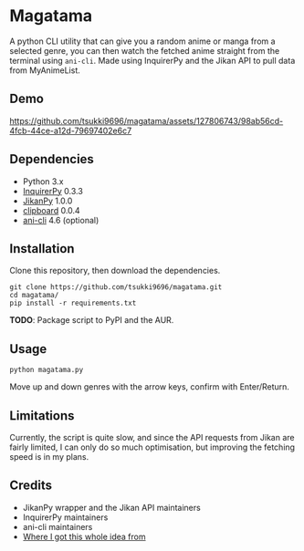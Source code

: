 # Magatama
A python CLI utility that can give you a random anime or manga from a selected genre, you can then watch the fetched anime straight from the terminal using `ani-cli`. Made using InquirerPy and the Jikan API to pull data from MyAnimeList.

## Demo
https://github.com/tsukki9696/magatama/assets/127806743/98ab56cd-4fcb-44ce-a12d-79697402e6c7

## Dependencies
- Python 3.x 
- [InquirerPy](https://github.com/kazhala/InquirerPy) 0.3.3
- [JikanPy](https://github.com/abhinavk99/jikanpy) 1.0.0
- [clipboard](https://pypi.org/project/clipboard/) 0.0.4
- [ani-cli](https://github.com/pystardust/ani-cli) 4.6 (optional)

## Installation
Clone this repository, then download the dependencies.
```
git clone https://github.com/tsukki9696/magatama.git
cd magatama/
pip install -r requirements.txt
```

**TODO**: Package script to PyPI and the AUR.

## Usage
```
python magatama.py
```

Move up and down genres with the arrow keys, confirm with Enter/Return.

## Limitations
Currently, the script is quite slow, and since the API requests from Jikan are fairly limited, I can only do so much optimisation, but improving the fetching speed is in my plans.

## Credits
- JikanPy wrapper and the Jikan API maintainers
- InquirerPy maintainers
- ani-cli maintainers
- [Where I got this whole idea from](https://www.youtube.com/watch?v=_xf1TMs0ysk&t=194s&pp=ygUdcHl0aG9uIHByb2plY3RzIGZvciBiZWdpbm5lcnM%3D)
